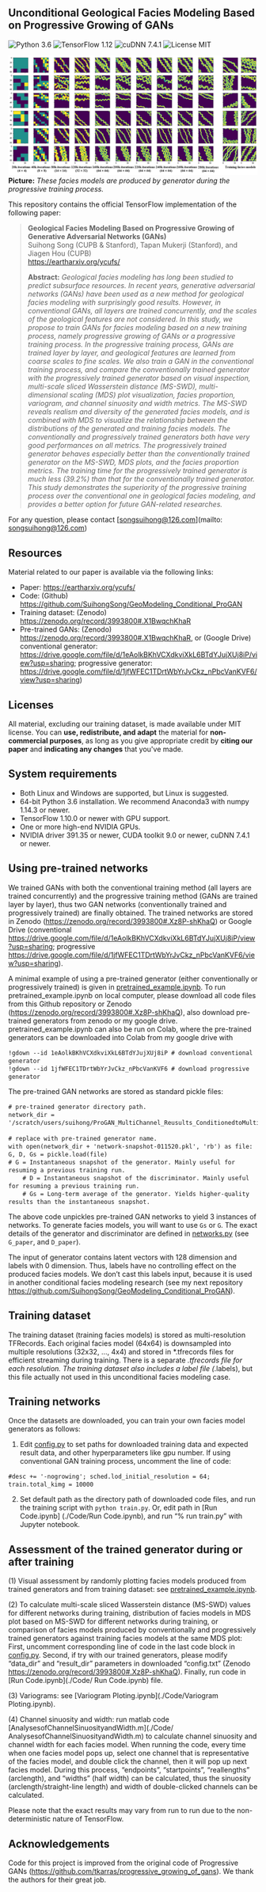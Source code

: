 ## Unconditional Geological Facies Modeling Based on Progressive Growing of GANs
![Python 3.6](https://img.shields.io/badge/python-3.6-green.svg?style=plastic)
![TensorFlow 1.12](https://img.shields.io/badge/tensorflow-1.12-green.svg?style=plastic)
![cuDNN 7.4.1](https://img.shields.io/badge/cudnn-7.4.1-green.svg?style=plastic)
![License MIT](https://img.shields.io/badge/license-MIT-green.svg?style=plastic)

![Teaser image](./ProgressivelyGeneratedFaciesModels.png) 
**Picture:** *These facies models are produced by generator during the progressive training process.*

This repository contains the official TensorFlow implementation of the following paper:

> **Geological Facies Modeling Based on Progressive Growing of Generative Adversarial Networks (GANs)**<br>
> Suihong Song (CUPB & Stanford), Tapan Mukerji (Stanford), and Jiagen Hou (CUPB)<br>
> https://eartharxiv.org/ycufs/
>
> **Abstract:** *Geological facies modeling has long been studied to predict subsurface resources. In recent years, generative adversarial networks (GANs) have been used as a new method for geological facies modeling with surprisingly good results. However, in conventional GANs, all layers are trained concurrently, and the scales of the geological features are not considered. In this study, we propose to train GANs for facies modeling based on a new training process, namely progressive growing of GANs or a progressive training process. In the progressive training process, GANs are trained layer by layer, and geological features are learned from coarse scales to fine scales. We also train a GAN in the conventional training process, and compare the conventionally trained generator with the progressively trained generator based on visual inspection, multi-scale sliced Wasserstein distance (MS-SWD), multi-dimensional scaling (MDS) plot visualization, facies proportion, variogram, and channel sinuosity and width metrics. The MS-SWD reveals realism and diversity of the generated facies models, and is combined with MDS to visualize the relationship between the distributions of the generated and training facies models. The conventionally and progressively trained generators both have very good performances on all metrics. The progressively trained generator behaves especially better than the conventionally trained generator on the MS-SWD, MDS plots, and the facies proportion metrics. The training time for the progressively trained generator is much less (39.2%) than that for the conventionally trained generator. This study demonstrates the superiority of the progressive training process over the conventional one in geological facies modeling, and provides a better option for future GAN-related researches.*

For any question, please contact [songsuihong@126.com](mailto: songsuihong@126.com)<br>

## Resources

Material related to our paper is available via the following links:

- Paper: https://eartharxiv.org/ycufs/
- Code: (Github) https://github.com/SuihongSong/GeoModeling_Conditional_ProGAN
- Training dataset: (Zenodo) https://zenodo.org/record/3993800#.X1BwqchKhaR
- Pre-trained GANs: (Zenodo) https://zenodo.org/record/3993800#.X1BwqchKhaR, or (Google Drive) conventional generator: https://drive.google.com/file/d/1eAolkBKhVCXdkviXkL6BTdYJujXUj8iP/view?usp=sharing; progressive generator: https://drive.google.com/file/d/1jfWFEC1TDrtWbYrJvCkz_nPbcVanKVF6/view?usp=sharing) 

## Licenses

All material, excluding our training dataset, is made available under MIT license. You can **use, redistribute, and adapt** the material for **non-commercial purposes**, as long as you give appropriate credit by **citing our paper** and **indicating any changes** that you've made.

## System requirements

* Both Linux and Windows are supported, but Linux is suggested.
* 64-bit Python 3.6 installation. We recommend Anaconda3 with numpy 1.14.3 or newer.
* TensorFlow 1.10.0 or newer with GPU support.
* One or more high-end NVIDIA GPUs. 
* NVIDIA driver 391.35 or newer, CUDA toolkit 9.0 or newer, cuDNN 7.4.1 or newer.

## Using pre-trained networks

We trained GANs with both the conventional training method (all layers are trained concurrently) and the progressive training method (GANs are trained layer by layer), thus two GAN networks (conventionally trained and progressively trained) are finally obtained. The trained networks are stored in Zenodo (https://zenodo.org/record/3993800#.Xz8P-shKhaQ) or Google Drive (conventional https://drive.google.com/file/d/1eAolkBKhVCXdkviXkL6BTdYJujXUj8iP/view?usp=sharing; progressive https://drive.google.com/file/d/1jfWFEC1TDrtWbYrJvCkz_nPbcVanKVF6/view?usp=sharing).

A minimal example of using a pre-trained generator (either conventionally or progressively trained) is given in [pretrained_example.ipynb](./Code/pretrained_example.ipynb). 
To run pretrained_example.ipynb on local computer, please download all code files from this Github repository or Zenodo (https://zenodo.org/record/3993800#.Xz8P-shKhaQ), also download pre-trained generators from zenodo or my google drive. 
pretrained_example.ipynb can also be run on Colab, where the pre-trained generators can be downloaded into Colab from my google drive with 
```
!gdown --id 1eAolkBKhVCXdkviXkL6BTdYJujXUj8iP # download conventional generator
!gdown --id 1jfWFEC1TDrtWbYrJvCkz_nPbcVanKVF6 # download progressive generator
```

The pre-trained GAN networks are stored as standard pickle files:
```
# pre-trained generator directory path.
network_dir = '/scratch/users/suihong/ProGAN_MultiChannel_Reusults_ConditionedtoMultiConditions_TF/Unconditional_prog/'

# replace with pre-trained generator name.
with open(network_dir + 'network-snapshot-011520.pkl', 'rb') as file:
G, D, Gs = pickle.load(file)
# G = Instantaneous snapshot of the generator. Mainly useful for resuming a previous training run.
    # D = Instantaneous snapshot of the discriminator. Mainly useful for resuming a previous training run.
    # Gs = Long-term average of the generator. Yields higher-quality results than the instantaneous snapshot.
```

The above code unpickles pre-trained GAN networks to yield 3 instances of networks. To generate facies models, you will want to use `Gs` or `G`. The exact details of the generator and discriminator are defined in [networks.py](./Code/networks.py) (see ` G_paper `, and ` D_paper `). 

The input of generator contains latent vectors with 128 dimension and labels with 0 dimension. Thus, labels have no controlling effect on the produced facies models. We don’t cast this labels input, because it is used in another conditional facies modeling research (see my next repository https://github.com/SuihongSong/GeoModeling_Conditional_ProGAN).

## Training dataset

The training dataset (training facies models) is stored as multi-resolution TFRecords. Each original facies model (64x64) is downsampled into multiple resolutions (32x32, …, 4x4) and stored in  *.tfrecords files for efficient streaming during training. There is a separate *.tfrecords file for each resolution. The training dataset also includes a label file (*.labels), but this file actually not used in this unconditional facies modeling case. 

## Training networks

Once the datasets are downloaded, you can train your own facies model generators as follows:

1. Edit [config.py](./Code/config.py) to set paths for downloaded training data and expected result data, and other hyperparameters like gpu number. If using conventional GAN training process, uncomment the line of code: 
```
#desc += '-nogrowing'; sched.lod_initial_resolution = 64; train.total_kimg = 10000
```
2. Set default path as the directory path of downloaded code files, and run the training script with `python train.py`. Or, edit path in [Run Code.ipynb] (./Code/Run Code.ipynb), and run “% run train.py” with Jupyter notebook.

## Assessment of the trained generator during or after training

(1) Visual assessment by randomly plotting facies models produced from trained generators and from training dataset: see [pretrained_example.ipynb](./Code/pretrained_example.ipynb).

(2) To calculate multi-scale sliced Wasserstein distance (MS-SWD) values for different networks during training, distribution of facies models in MDS plot based on MS-SWD for different networks during training, or comparison of facies models produced by conventionally and progressively trained generators against training facies models at the same MDS plot:
First, uncomment corresponding line of code in the last code block in [config.py](./Code/config.py). 
Second, if try with our trained generators, please modify “data_dir” and “result_dir” parameters in downloaded “config.txt” (Zenodo https://zenodo.org/record/3993800#.Xz8P-shKhaQ). 
Finally, run code in [Run Code.ipynb](./Code/ Run Code.ipynb) file. 

(3) Variograms: see [Variogram Ploting.ipynb](./Code/Variogram Ploting.ipynb). 

(4) Channel sinuosity and width: run matlab code [AnalysesofChannelSinuosityandWidth.m](./Code/ AnalysesofChannelSinuosityandWidth.m) to calculate channel sinuosity and channel width for each facies model. When running the code, every time when one facies model pops up, select one channel that is representative of the facies model, and double click the channel, then it will pop up next facies model. During this process, “endpoints”, “startpoints”, “reallengths” (arclength), and “widths” (half width) can be calculated, thus the sinuosity (arclength/straight-line length) and width of double-clicked channels can be calculated.

Please note that the exact results may vary from run to run due to the non-deterministic nature of TensorFlow.

## Acknowledgements

Code for this project is improved from the original code of Progressive GANs (https://github.com/tkarras/progressive_growing_of_gans). We thank the authors for their great job.
